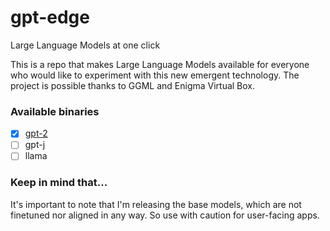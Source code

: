 # gpt-edge
Large Language Models at one click

This is a repo that makes Large Language Models available for everyone who would like to experiment with this new emergent technology. The project is possible thanks to GGML and Enigma Virtual Box.

### Available binaries

- [x] [gpt-2](https://github.com/appvoid/gpt-edge/releases/download/gpt-2/gpt-2.exe)
- [ ] gpt-j
- [ ] llama

### Keep in mind that...
It's important to note that I'm releasing the base models, which are not finetuned nor aligned in any way. So use with caution for user-facing apps.
